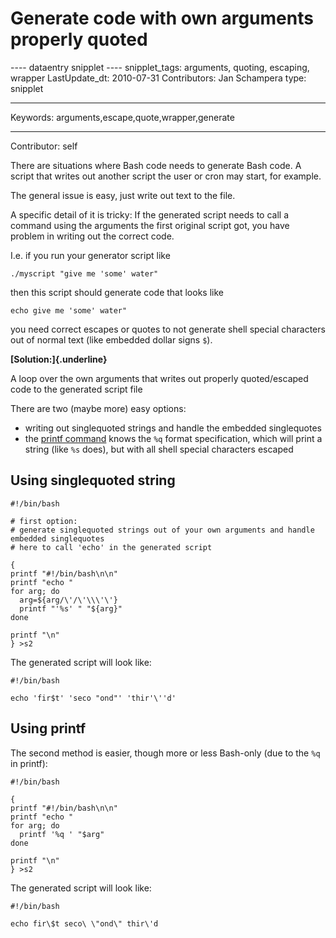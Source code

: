 # Generate code with own arguments properly quoted

---- dataentry snipplet ---- snipplet_tags: arguments, quoting,
escaping, wrapper LastUpdate_dt: 2010-07-31 Contributors: Jan Schampera
type: snipplet

------------------------------------------------------------------------

  Keywords:      arguments,escape,quote,wrapper,generate
  -------------- -----------------------------------------
  Contributor:   self

There are situations where Bash code needs to generate Bash code. A
script that writes out another script the user or cron may start, for
example.

The general issue is easy, just write out text to the file.

A specific detail of it is tricky: If the generated script needs to call
a command using the arguments the first original script got, you have
problem in writing out the correct code.

I.e. if you run your generator script like

    ./myscript "give me 'some' water"

then this script should generate code that looks like

    echo give me 'some' water"

you need correct escapes or quotes to not generate shell special
characters out of normal text (like embedded dollar signs `$`).

**[Solution:]{.underline}**

A loop over the own arguments that writes out properly quoted/escaped
code to the generated script file

There are two (maybe more) easy options:

-   writing out singlequoted strings and handle the embedded
    singlequotes
-   the [printf command](../commands/builtin/printf.md) knows the `%q` format
    specification, which will print a string (like `%s` does), but with
    all shell special characters escaped

## Using singlequoted string

    #!/bin/bash

    # first option:
    # generate singlequoted strings out of your own arguments and handle embedded singlequotes
    # here to call 'echo' in the generated script

    {
    printf "#!/bin/bash\n\n"
    printf "echo "
    for arg; do
      arg=${arg/\'/\'\\\'\'}
      printf "'%s' " "${arg}"
    done

    printf "\n"
    } >s2

The generated script will look like:

    #!/bin/bash

    echo 'fir$t' 'seco "ond"' 'thir'\''d' 

## Using printf

The second method is easier, though more or less Bash-only (due to the
`%q` in printf):

    #!/bin/bash

    {
    printf "#!/bin/bash\n\n"
    printf "echo "
    for arg; do
      printf '%q ' "$arg"
    done

    printf "\n"
    } >s2

The generated script will look like:

    #!/bin/bash

    echo fir\$t seco\ \"ond\" thir\'d 
